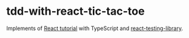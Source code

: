 # tdd-with-react-tic-tac-toe

Implements of [React tutorial](https://ja.reactjs.org/tutorial/tutorial.html) with TypeScript and [react-testing-library](https://github.com/testing-library/react-testing-library).
